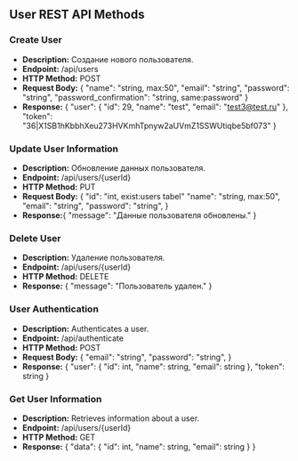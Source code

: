 ## User REST API Methods

### Create User

-   **Description:** Создание нового пользователя.
-   **Endpoint:** /api/users
-   **HTTP Method:** POST
-   **Request Body:** {
    "name": "string, max:50",
    "email": "string",
    "password": "string",
    "password_confirmation": "string, same:password"
    }
-   **Response:** {
    "user": {
    "id": 29,
    "name": "test",
    "email": "test3@test.ru"
    },
    "token": "36|X1SB1hKbbhXeu273HVKmhTpnyw2aUVmZ1SSWUtiqbe5bf073"
    }

### Update User Information

-   **Description:** Обновление данных пользователя.
-   **Endpoint:** /api/users/{userId}
-   **HTTP Method:** PUT
-   **Request Body:** {
    "id": "int, exist:users tabel"
    "name": "string, max:50",
    "email": "string",
    "password": "string",
    }
-   **Response:**{
    "message": "Данные пользователя обновлены."
    }

### Delete User

-   **Description:** Удаление пользователя.
-   **Endpoint:** /api/users/{userId}
-   **HTTP Method:** DELETE
-   **Response:** {
    "message": "Пользователь удален."
    }

### User Authentication

-   **Description:** Authenticates a user.
-   **Endpoint:** /api/authenticate
-   **HTTP Method:** POST
-   **Request Body:** {
    "email": "string",
    "password": "string",
    }
-   **Response:** {
    "user": {
    "id": int,
    "name": string,
    "email": string
    },
    "token": string
    }

### Get User Information

-   **Description:** Retrieves information about a user.
-   **Endpoint:** /api/users/{userId}
-   **HTTP Method:** GET
-   **Response:**
    {
    "data": {
    "id": int,
    "name": string,
    "email": string
    }
    }
